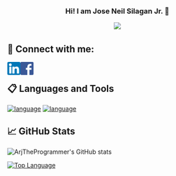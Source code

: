 <h3 align = "center"> Hi! I am Jose Neil Silagan Jr. 👋</h3>
<p align="center"><img src="https://media.giphy.com/media/5Q23ud6ggGwV9WgtPy/giphy.gif" width="700"/></p>

## 🤝 Connect with me:
<a href="https://www.linkedin.com/in/joseneilsilaganjr/"><img align="left" src="https://raw.githubusercontent.com/ArjTheProgrammer/ArjTheProgrammer/main/images/linkedin.png" alt="Jose Neil Silagan Jr | LinkedIn" width="30px"/></a>
<a href="https://www.facebook.com/silaganrj/"><img align="left" src="https://raw.githubusercontent.com/ArjTheProgrammer/ArjTheProgrammer/main/images/facebook.png" alt="Jose Neil Silagan Jr | Facebook" width="30"></a>

</br>

## 📋 Languages and Tools
[![language](https://skillicons.dev/icons?i=java,py,js,html,css,mongodb,react,nodejs)](https://skillicons.dev)
[![language](https://skillicons.dev/icons?i=spring,mysql,powershell,linux,azure,aws,git,github)](https://skillicons.dev)

## 📈 GitHub Stats 
![ArjTheProgrammer's GitHub stats](https://github-readme-stats.vercel.app/api?username=ArjTheProgrammer&show_icons=true&theme=radical)

[![Top Language](https://github-readme-stats.vercel.app/api/top-langs/?username=ArjTheProgrammer&langs_count=5&layout=donut-vertical&size_weight=0.5&count_weight=0.5&theme=radical)](https://github.com/anuraghazra/github-readme-stats)

